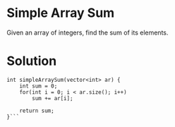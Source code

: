 # Simple Array Sum

Given an array of integers, find the sum of its elements.

# Solution

```
int simpleArraySum(vector<int> ar) {
    int sum = 0;
    for(int i = 0; i < ar.size(); i++)
        sum += ar[i];
        
    return sum;
}```